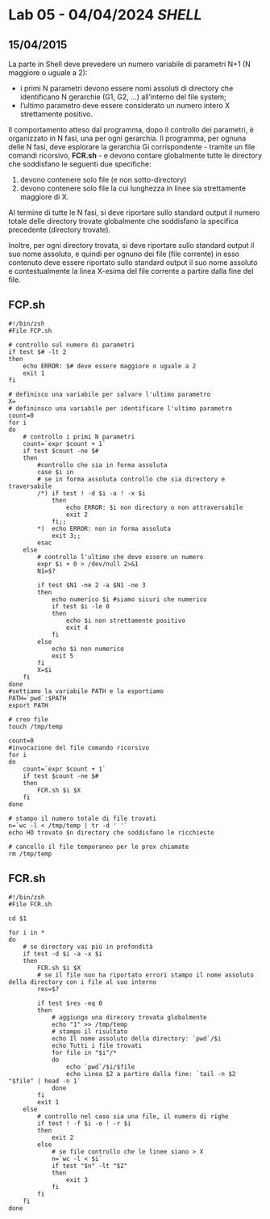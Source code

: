 # Lab 05 - 04/04/2024 *SHELL*
## 15/04/2015

La parte in Shell deve prevedere un numero variabile di parametri N+1 (N maggiore o uguale a 2): 
- i primi N parametri devono essere nomi assoluti di directory che identificano N gerarchie (G1, G2, …) all’interno del file
system; 
- l’ultimo parametro deve essere considerato un numero intero X strettamente positivo. 

Il comportamento atteso dal programma, dopo il controllo dei parametri, è organizzato in N fasi, una per ogni
gerarchia.
Il programma, per ognuna delle N fasi, deve esplorare la gerarchia Gi corrispondente - tramite un file comandi
ricorsivo, **FCR.sh** - e devono contare globalmente tutte le directory che soddisfano le seguenti due specifiche: 
1) devono contenere solo file (e non sotto-directory)
2) devono contenere solo file la cui lunghezza in linee sia strettamente maggiore di X. 

Al termine di tutte le N fasi, si deve riportare sullo standard output il numero totale
delle directory trovate globalmente che soddisfano la specifica precedente (directory trovate). 

Inoltre, per ogni directory trovata, si deve riportare sullo standard output il suo nome assoluto, e quindi per ognuno dei file (file
corrente) in esso contenuto deve essere riportato sullo standard output il suo nome assoluto e contestualmente
la linea X-esima del file corrente a partire dalla fine del file.
## FCP.sh
```shell
#!/bin/zsh
#File FCP.sh

# controllo sul numero di parametri 
if test $# -lt 2
then
    echo ERROR: $# deve essere maggiore o uguale a 2
    exit 1
fi

# definisco una variabile per salvare l'ultimo parametro
X=
# defininsco una variabile per identificare l'ultimo parametro
count=0
for i
do 
    # controllo i primi N parametri
    count=`expr $count + 1`
    if test $count -ne $#
    then
        #controllo che sia in forma assoluta
        case $i in
        # se in forma assoluta controllo che sia directory e traversabile
        /*) if test ! -d $i -a ! -x $i
            then
                echo ERROR: $i non directory o non attraversabile
                exit 2
            fi;;
        *)  echo ERROR: non in forma assoluta
            exit 3;;
        esac
    else 
        # controllo l'ultimo che deve essere un numero
        expr $i + 0 > /dev/null 2>&1
        N1=$?

        if test $N1 -ne 2 -a $N1 -ne 3 
        then
        	echo numerico $i #siamo sicuri che numerico
        	if test $i -le 0
            then
        		echo $i non strettamente positivo
               	exit 4
            fi
        else
          	echo $i non numerico
          	exit 5
        fi
        X=$i
    fi 
done
#settiamo la variabile PATH e la esportiamo
PATH=`pwd`:$PATH
export PATH

# creo file
touch /tmp/temp 

count=0
#invocazione del file comando ricorsivo
for i
do
    count=`expr $count + 1`
    if test $count -ne $#
    then
        FCR.sh $i $X
    fi
done

# stampo il numero totale di file trovati
n=`wc -l < /tmp/temp | tr -d ' '`
echo HO trovato $n directory che soddisfano le ricchieste

# cancello il file temporaneo per le prox chiamate
rm /tmp/temp
```
## FCR.sh
```shell
#!/bin/zsh
#File FCR.sh

cd $1

for i in *
do
    # se directory vai più in profondità
    if test -d $i -a -x $i
    then
        FCR.sh $i $X
        # se il file non ha riportato errori stampo il nome assoluto della directory con i file al suo interno
        res=$?

        if test $res -eq 0
        then
            # aggiungo una direcory trovata globalmente
            echo "1" >> /tmp/temp
            # stampo il risultato 
            echo Il nome assoluto della directory: `pwd`/$i
            echo Tutti i file trovati
            for file in "$i"/*
            do
                echo `pwd`/$i/$file
                echo Linea $2 a partire dalla fine: `tail -n $2 "$file" | head -n 1`
            done
        fi
        exit 1
    else 
        # controllo nel caso sia una file, il numero di righe 
        if test ! -f $i -o ! -r $i
        then 
            exit 2
        else 
            # se file controllo che le linee siano > X
            n=`wc -l < $i`
            if test "$n" -lt "$2"
            then
                exit 3
            fi
        fi
    fi
done
```
```shell
  
```
```shell
  
```
```shell
  
```
```shell
  
```
```shell
  
```
```shell
  
```
```shell
  
```
```shell
  
```
```shell
  
```
```shell
  
```
```shell
  
```
```shell
  
```
```shell
  
```
```shell
  
```
```shell
  
```
```shell
  
```
```shell
  
```
```shell
  
```
